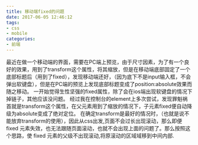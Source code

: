 ```yaml
---
title: 移动端fixed的问题
date: 2017-06-05 12:46:12
tags:
- css
- mobile
categories:
- 前端
---
```

最近在做一个移动端的界面，需要在PC端上预览，由于尺寸因素，为了有一个良好的效果，用到了transform这个属性，将其缩放，但是在移动端底部固定了一个底部标题后（用到了fixed），发现移动端还好，（因为底下不是input输入框，不会弹出软键盘），但是在PC端的预览上发现底部标题变成了position:absolute效果而随之移动。
一开始觉得生性坚强的fixed属性，除了会在ios端出现软键盘的情况下掉链子，其他应该没问题。
经过我在控制台的element上多次尝试，发现罪魁祸首就是transform这个属性，在父元素用到了缩放的情况下，子元素fixed便自动降级为absolute变成了绝对定位。
在确定transform是最好的情况时，（也就是说不能放弃transform的使用），因此从css出发,页面不会过长出现滚动，那么即便 fixed 元素失效，也无法跟随页面滚动，也就不会出现上面的问题了。那么按照这个思路，使 fixed 元素的父级不出现滚动,将原滚动的区域域移到中间内部.

